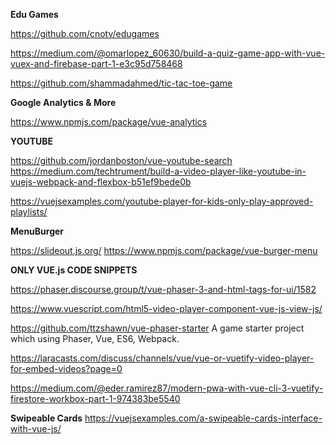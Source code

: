 **Edu Games**

https://github.com/cnotv/edugames

https://medium.com/@omarlopez_60630/build-a-quiz-game-app-with-vue-vuex-and-firebase-part-1-e3c95d758468

https://github.com/shammadahmed/tic-tac-toe-game

**Google Analytics & More**

https://www.npmjs.com/package/vue-analytics

**YOUTUBE**

https://github.com/jordanboston/vue-youtube-search
https://medium.com/techtrument/build-a-video-player-like-youtube-in-vuejs-webpack-and-flexbox-b51ef9bede0b

https://vuejsexamples.com/youtube-player-for-kids-only-play-approved-playlists/

**MenuBurger**

https://slideout.js.org/
https://www.npmjs.com/package/vue-burger-menu

**ONLY VUE.js CODE SNIPPETS**

https://phaser.discourse.group/t/vue-phaser-3-and-html-tags-for-ui/1582

https://www.vuescript.com/html5-video-player-component-vue-js-view-js/

https://github.com/ttzshawn/vue-phaser-starter
A game starter project which using Phaser, Vue, ES6, Webpack.

https://laracasts.com/discuss/channels/vue/vue-or-vuetify-video-player-for-embed-videos?page=0

https://medium.com/@eder.ramirez87/modern-pwa-with-vue-cli-3-vuetify-firestore-workbox-part-1-974383be5540


**Swipeable Cards**
https://vuejsexamples.com/a-swipeable-cards-interface-with-vue-js/
